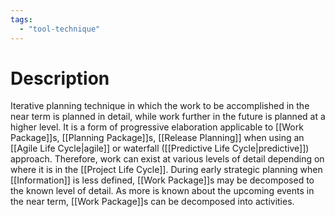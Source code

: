 ```yaml
---
tags:
  - "tool-technique"
---
```

# Description
Iterative planning technique in which the work to be accomplished in the near term is planned in detail, while work further in the future is planned at a higher level. It is a form of progressive elaboration applicable to [[Work Package]]s, [[Planning Package]]s, [[Release Planning]] when using an [[Agile Life Cycle|agile]] or waterfall ([[Predictive Life Cycle|predictive]]) approach. Therefore, work can exist at various levels of detail depending on where it is in the [[Project Life Cycle]]. During early strategic planning when [[Information]] is less defined, [[Work Package]]s may be decomposed to the known level of detail. As more is known about the upcoming events in the near term, [[Work Package]]s can be decomposed into activities.
